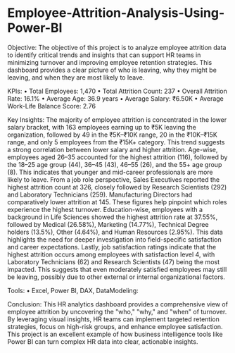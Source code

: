 # Employee-Attrition-Analysis-Using-Power-BI
Objective:
The objective of this project is to analyze employee attrition data to identify critical trends and insights that can support HR teams in minimizing turnover and improving employee retention strategies. 
This dashboard provides a clear picture of who is leaving, why they might be leaving, and when they are most likely to leave.

KPIs:
•	Total Employees: 1,470
•	Total Attrition Count: 237
•	Overall Attrition Rate: 16.1%
•	Average Age: 36.9 years
•	Average Salary: ₹6.50K
•	Average Work-Life Balance Score: 2.76

Key Insights:
The majority of employee attrition is concentrated in the lower salary bracket, with 163 employees earning up to ₹5K leaving the organization, followed by 49 in the ₹5K–₹10K range, 20 in the ₹10K–₹15K range, and only 5 employees from the ₹15K+ category. This trend suggests a strong correlation between lower salary and higher attrition.
Age-wise, employees aged 26–35 accounted for the highest attrition (116), followed by the 18–25 age group (44), 36–45 (43), 46–55 (26), and the 55+ age group (8). This indicates that younger and mid-career professionals are more likely to leave.
From a job role perspective, Sales Executives reported the highest attrition count at 326, closely followed by Research Scientists (292) and Laboratory Technicians (259). Manufacturing Directors had comparatively lower attrition at 145. These figures help pinpoint which roles experience the highest turnover.
Education-wise, employees with a background in Life Sciences showed the highest attrition rate at 37.55%, followed by Medical (26.58%), Marketing (14.77%), Technical Degree holders (13.5%), Other (4.64%), and Human Resources (2.95%). This data highlights the need for deeper investigation into field-specific satisfaction and career expectations.
Lastly, job satisfaction ratings indicate that the highest attrition occurs among employees with satisfaction level 4, with Laboratory Technicians (62) and Research Scientists (47) being the most impacted. This suggests that even moderately satisfied employees may still be leaving, possibly due to other external or internal organizational factors.

Tools:
•	Excel, Power BI, DAX, DataModeling: 

Conclusion:
This HR analytics dashboard provides a comprehensive view of employee attrition by uncovering the "who," "why," and "when" of turnover. By leveraging visual insights, HR teams can implement targeted retention strategies, focus on high-risk groups, and enhance employee satisfaction.
This project is an excellent example of how business intelligence tools like Power BI can turn complex HR data into clear, actionable insights.

